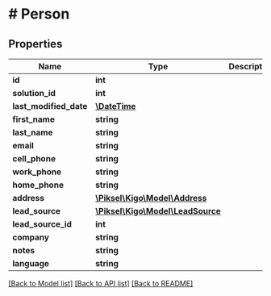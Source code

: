 # # Person

## Properties

Name | Type | Description | Notes
------------ | ------------- | ------------- | -------------
**id** | **int** |  | [optional] 
**solution_id** | **int** |  | [optional] 
**last_modified_date** | [**\DateTime**](\DateTime.md) |  | [optional] 
**first_name** | **string** |  | 
**last_name** | **string** |  | 
**email** | **string** |  | [optional] 
**cell_phone** | **string** |  | [optional] 
**work_phone** | **string** |  | [optional] 
**home_phone** | **string** |  | [optional] 
**address** | [**\Piksel\Kigo\Model\Address**](Address.md) |  | [optional] 
**lead_source** | [**\Piksel\Kigo\Model\LeadSource**](LeadSource.md) |  | [optional] 
**lead_source_id** | **int** |  | [optional] 
**company** | **string** |  | [optional] 
**notes** | **string** |  | [optional] 
**language** | **string** |  | [optional] 

[[Back to Model list]](../../README.md#documentation-for-models) [[Back to API list]](../../README.md#documentation-for-api-endpoints) [[Back to README]](../../README.md)


